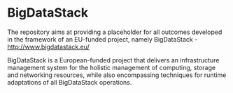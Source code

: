 # BigDataStack

The repository aims at providing a placeholder for all outcomes developed in the framework of an EU-funded project, namely BigDataStack - http://www.bigdatastack.eu/

BigDataStack is a European-funded project that delivers an infrastructure management system for the holistic management of computing, storage and networking resources, while also encompassing techniques for runtime adaptations of all BigDataStack operations.
